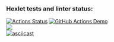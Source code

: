 ### Hexlet tests and linter status:
[![Actions Status](https://github.com/Warckut/frontend-project-46/workflows/hexlet-check/badge.svg)](https://github.com/Warckut/frontend-project-46/actions) 
[![GitHub Actions Demo](https://github.com/Warckut/frontend-project-46/actions/workflows/actions.yml/badge.svg)](https://github.com/Warckut/frontend-project-46/actions/workflows/actions.yml)  
<a href="https://codeclimate.com/github/Warckut/frontend-project-46/maintainability"><img src="https://api.codeclimate.com/v1/badges/bea544eced294c6328ab/maintainability" /></a>  
[![asciicast](https://asciinema.org/a/OXotXdlP49jgA6KJdagUrlzhZ.png)](https://asciinema.org/a/OXotXdlP49jgA6KJdagUrlzhZ)  
